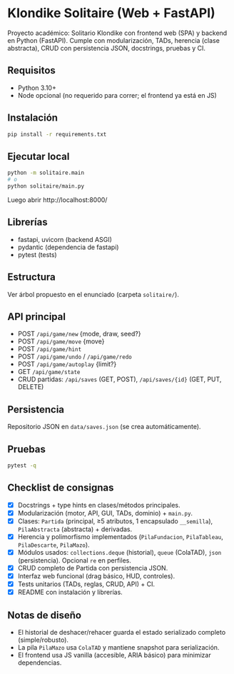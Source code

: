 # Klondike Solitaire (Web + FastAPI)

Proyecto académico: Solitario Klondike con frontend web (SPA) y backend en Python (FastAPI). Cumple con modularización, TADs, herencia (clase abstracta), CRUD con persistencia JSON, docstrings, pruebas y CI.

## Requisitos

- Python 3.10+
- Node opcional (no requerido para correr; el frontend ya está en JS)

## Instalación

```bash
pip install -r requirements.txt
```

## Ejecutar local

```bash
python -m solitaire.main
# o
python solitaire/main.py
```

Luego abrir http://localhost:8000/

## Librerías

- fastapi, uvicorn (backend ASGI)
- pydantic (dependencia de fastapi)
- pytest (tests)

## Estructura

Ver árbol propuesto en el enunciado (carpeta `solitaire/`).

## API principal

- POST `/api/game/new` {mode, draw, seed?}
- POST `/api/game/move` {move}
- POST `/api/game/hint`
- POST `/api/game/undo` / `/api/game/redo`
- POST `/api/game/autoplay` {limit?}
- GET `/api/game/state`
- CRUD partidas: `/api/saves` (GET, POST), `/api/saves/{id}` (GET, PUT, DELETE)

## Persistencia

Repositorio JSON en `data/saves.json` (se crea automáticamente).

## Pruebas

```bash
pytest -q
```

## Checklist de consignas

- [x] Docstrings + type hints en clases/métodos principales.
- [x] Modularización (motor, API, GUI, TADs, dominio) + `main.py`.
- [x] Clases: `Partida` (principal, ≥5 atributos, 1 encapsulado `__semilla`), `PilaAbstracta` (abstracta) + derivadas.
- [x] Herencia y polimorfismo implementados (`PilaFundacion`, `PilaTableau`, `PilaDescarte`, `PilaMazo`).
- [x] Módulos usados: `collections.deque` (historial), `queue` (ColaTAD), `json` (persistencia). Opcional `re` en perfiles.
- [x] CRUD completo de Partida con persistencia JSON.
- [x] Interfaz web funcional (drag básico, HUD, controles).
- [x] Tests unitarios (TADs, reglas, CRUD, API) + CI.
- [x] README con instalación y librerías.

## Notas de diseño

- El historial de deshacer/rehacer guarda el estado serializado completo (simple/robusto).
- La pila `PilaMazo` usa `ColaTAD` y mantiene snapshot para serialización.
- El frontend usa JS vanilla (accesible, ARIA básico) para minimizar dependencias.

